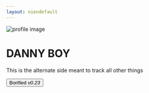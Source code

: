 ```yaml
---
layout: niendefault
---
```

<div class="img-container">
  <img src="/assets/profile_blur.jpg" alt="profile image" />
</div>

# DANNY BOY
<p style="text-align: justify;">
  This is the alternate side meant to track all other things
</p>

<a href="/">
  <button>Borified <em>v0.23</em></button>
</a>
